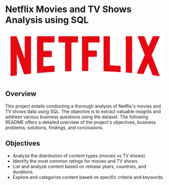 # Netflix Movies and TV Shows Analysis using SQL 

![Netflix Logo](https://github.com/coding-singh/Netflix_SQL/blob/main/logo.png)


## Overview

This project entails conducting a thorough analysis of Netflix's movies and TV shows data using SQL. The objective is to extract valuable insights and address various business questions using the dataset. The following README offers a detailed overview of the project's objectives, business problems, solutions, findings, and conclusions.


## Objectives

- Analyze the distribution of content types (movies vs TV shows).
- Identify the most common ratings for movies and TV shows.
- List and analyze content based on release years, countries, and durations.
- Explore and categorize content based on specific criteria and keywords.
